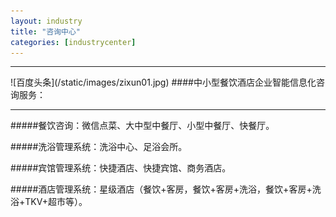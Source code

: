 ```yaml
---
layout: industry
title: "咨询中心"
categories: [industrycenter]
---
```

<hr/>
![百度头条](/static/images/zixun01.jpg)
####中小型餐饮酒店企业智能信息化咨询服务：
<hr/>
#####餐饮咨询：微信点菜、大中型中餐厅、小型中餐厅、快餐厅。<p>
#####洗浴管理系统：洗浴中心、足浴会所。<p>
#####宾馆管理系统：快捷酒店、快捷宾馆、商务酒店。<p>
#####酒店管理系统：星级酒店（餐饮+客房，餐饮+客房+洗浴，餐饮+客房+洗浴+TKV+超市等）。<p>




